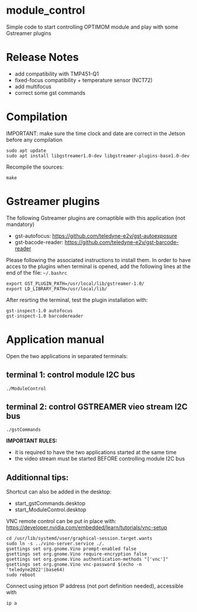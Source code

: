 # module_control
Simple code to start controlling OPTIMOM module and play with some Gstreamer plugins


# Release Notes
- add compatibility with TMP451-Q1
- fixed-focus compatibility + temperature sensor (NCT72)
- add multifocus
- correct some gst commands

# Compilation
IMPORTANT: make sure the time clock and date are correct in the Jetson before any compilation

	sudo apt update
	sudo apt install libgstreamer1.0-dev libgstreamer-plugins-base1.0-dev

Recompile the sources:

	make

# Gstreamer plugins
The following Gstreamer plugins are comaptible with this application (not mandatory)
- gst-autofocus: https://github.com/teledyne-e2v/gst-autoexposure
- gst-bacode-reader: https://github.com/teledyne-e2v/gst-barcode-reader

Please following the associated instructions to install them.
In order to have acces to the plugins when terminal is opened, add the following lines at the end of the file: ```~/.bashrc```

	export GST_PLUGIN_PATH=/usr/local/lib/gstreamer-1.0/
	export LD_LIBRARY_PATH=/usr/local/lib/

After resrting the terminal, test the plugin installation with:

	gst-inspect-1.0 autofocus
	gst-inspect-1.0 barcodereader

# Application manual
Open the two applications in separated terminals:

## terminal 1: control module I2C bus

	./ModuleControl

## terminal 2: control GSTREAMER vieo stream I2C bus

	./gstCommands

**IMPORTANT RULES:**
- it is required to have the two applications started at the same time
- the video stream must be started BEFORE controlling module I2C bus


## Additionnal tips:
Shortcut can also be added in the desktop:
- start_gstCommands.desktop
- start_ModuleControl.desktop

VNC remote control can be put in place with: https://developer.nvidia.com/embedded/learn/tutorials/vnc-setup

	cd /usr/lib/systemd/user/graphical-session.target.wants
	sudo ln -s ../vino-server.service ./.
	gsettings set org.gnome.Vino prompt-enabled false
	gsettings set org.gnome.Vino require-encryption false
	gsettings set org.gnome.Vino authentication-methods "['vnc']"
	gsettings set org.gnome.Vino vnc-password $(echo -n 'teledyne2022'|base64)
	sudo reboot

Connect using jetson IP address (not port definition needed), accessible with

	ip a


